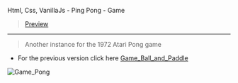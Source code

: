 Html, Css, VanillaJs - Ping Pong - Game
> [Preview](https://r4nd3l.github.io/Game_Pong/)
---

>Another instance for the 1972 Atari Pong game
- For the previous version click here [Game_Ball_and_Paddle](https://github.com/r4nd3l/Game_Ball_and_Paddle)

![Game_Pong](https://github.com/r4nd3l/Game_Pong/blob/master/img/sample.gif)
